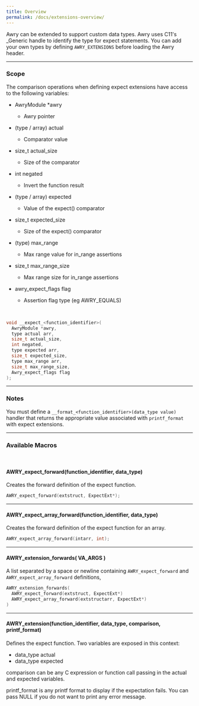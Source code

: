 ```yaml
---
title: Overview
permalink: /docs/extensions-overview/
---
```


Awry can be extended to support custom data types. Awry uses C11's _Generic handle to identify the type for expect statements. You can add your own types by defining `AWRY_EXTENSIONS` before loading the Awry header.

---

### Scope

The comparison operations when defining expect extensions have access to the following variables:

- AwryModule *awry
  - Awry pointer

- (type / array) actual
  - Comparator value

- size_t actual_size
  - Size of the comparator

- int negated
  - Invert the function result

- (type / array) expected
  - Value of the expect() comparator

- size_t expected_size
  - Size of the expect() comparator

- (type) max_range
  - Max range value for in_range assertions

- size_t max_range_size
  - Max range size for in_range assertions

- awry_expect_flags flag
  - Assertion flag type (eg AWRY_EQUALS)

<br />

```c
void __expect_<function_identifier>(
  AwryModule *awry,
  type actual arr,
  size_t actual_size,
  int negated,
  type expected arr,
  size_t expected_size,
  type max_range arr,
  size_t max_range_size,
  Awry_expect_flags flag
);
```

---

### Notes

You must define a `__format_<function_identifier>(data_type value)` handler that returns the appropriate value associated with `printf_format` with expect extensions.

---

### Available Macros

<br />

#### AWRY_expect_forward(function_identifier, data_type)

Creates the forward definition of the expect function.

```c
AWRY_expect_forward(extstruct, ExpectExt*);
```

---

#### AWRY_expect_array_forward(function_identifier, data_type)

Creates the forward definition of the expect function for an array.

```c
AWRY_expect_array_forward(intarr, int);
```

---

#### AWRY_extension_forwards( VA_ARGS )

A list separated by a space or newline containing `AWRY_expect_forward` and `AWRY_expect_array_forward` definitions,

```c
AWRY_extension_forwards(
  AWRY_expect_forward(extstruct, ExpectExt*)
  AWRY_expect_array_forward(extstructarr, ExpectExt*)
)
```

---

#### AWRY_extension(function_identifier, data_type, comparison, printf_format)

Defines the expect function. Two variables are exposed in this context:

- data_type actual
- data_type expected

comparison can be any C expression or function call passing in the actual and expected variables.

printf_format is any printf format to display if the expectation fails. You can pass NULL if you do not want to print any error message.


